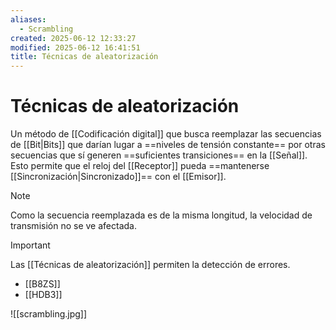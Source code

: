 ```yaml
---
aliases:
  - Scrambling
created: 2025-06-12 12:33:27
modified: 2025-06-12 16:41:51
title: Técnicas de aleatorización
---
```


# Técnicas de aleatorización

Un método de [[Codificación digital]] que busca reemplazar las secuencias de [[Bit|Bits]] que darían lugar a ==niveles de tensión constante== por otras secuencias que sí generen ==suficientes transiciones== en la [[Señal]]. Esto permite que el reloj del [[Receptor]] pueda ==mantenerse [[Sincronización|Sincronizado]]== con el [[Emisor]].

> [!note]
> Como la secuencia reemplazada es de la misma longitud, la velocidad de transmisión no se ve afectada.

> [!important]
> Las [[Técnicas de aleatorización]] permiten la detección de errores.

- [[B8ZS]]
- [[HDB3]]

![[scrambling.jpg]]
